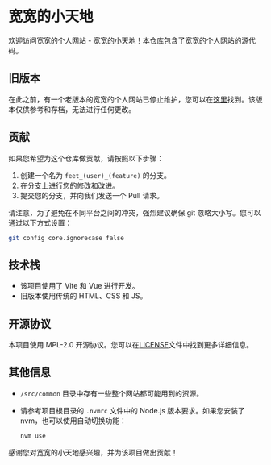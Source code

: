 # 宽宽的小天地

欢迎访问宽宽的个人网站 - [宽宽的小天地](https://kuankuan2007.gitee.io/)！本仓库包含了宽宽的个人网站的源代码。

## 旧版本

在此之前，有一个老版本的宽宽的个人网站已停止维护，您可以在[这里](https://gitee.com/kuankuan2007/website-old)找到。该版本仅供参考和存档，无法进行任何更改。

## 贡献

如果您希望为这个仓库做贡献，请按照以下步骤：

1. 创建一个名为 `feet_(user)_(feature)` 的分支。
2. 在分支上进行您的修改和改进。
3. 提交您的分支，并向我们发送一个 Pull 请求。

请注意，为了避免在不同平台之间的冲突，强烈建议确保 git 忽略大小写。您可以通过以下方式设置：

```bash
git config core.ignorecase false
```

## 技术栈

- 该项目使用了 Vite 和 Vue 进行开发。
- 旧版本使用传统的 HTML、CSS 和 JS。

## 开源协议

本项目使用 MPL-2.0 开源协议。您可以在[LICENSE](./LICENSE)文件中找到更多详细信息。

## 其他信息

- `/src/common` 目录中存有一些整个网站都可能用到的资源。
- 请参考项目根目录的 `.nvmrc` 文件中的 Node.js 版本要求。如果您安装了 nvm，也可以使用自动切换功能：

  ```bash
  nvm use
  ```

感谢您对宽宽的小天地感兴趣，并为该项目做出贡献！
